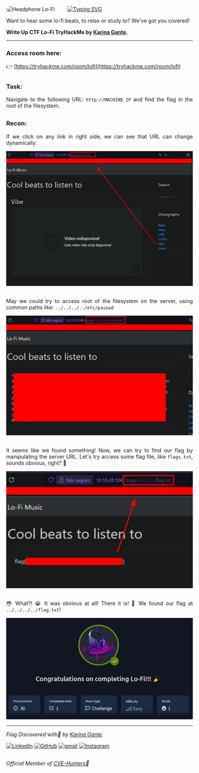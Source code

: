 <p align="left">
  <img src="https://tryhackme-images.s3.amazonaws.com/room-icons/5de96d9ca744773ea7ef8c00-1737110160739" alt="Headphone Lo-Fi" width="150" style="border-radius:10px; margin-right: 15px; float:left;">
</p>

<a href="https://git.io/typing-svg"><img src="https://readme-typing-svg.demolab.com?font=Fira+Code&duration=10000&pause=1000&color=AA07FF&width=435&lines=TryHackMe+-+Lo-Fi" alt="Typing SVG" /></a> 

Want to hear some lo-fi beats, to relax or study to? We've got you covered!  

**Write Up CTF Lo-Fi TryHackMe by [Karina Gante](https://karinagante.github.io/).** 

----

### Access room here:

👉 [https://tryhackme.com/room/lofi](https://tryhackme.com/room/lofi)

##

### Task: 
<p align="justify">Navigate to the following URL: <code>http://MACHINE_IP</code> and find the flag in the root of the filesystem.</p>

##

### Recon:
<p align="justify">If we click on any link in right side, we can see that URL can change dynamically:</p>

![Pages](./images/pages.png)

##

<p align="justify"> May we could try to access root of the filesystem on the server, using common paths like: <code>../../../../etc/passwd</code></p>

![Passwd](./images/passwd.png)

##

<p align="justify"> It seems like we found something! Now, we can try to find our flag by manipulating the server URL. Let's try access some flag file, like <code>flags.txt</code>, sounds obvious, right? 🤨</p>

![Flag](./images/flag.png)

##

<p align="justify"> 😳 What?! 😭 It was obvious at all! There it is! 🥳 We found our flag at <code>../../../../flag.txt</code>!</p>

![Done](./images/done.png)

----

*Flag Discovered with💜 by [Karina Gante](https://karinagante.github.io/).* 

[![LinkedIn](https://skillicons.dev/icons?i=linkedin&theme=dark)](https://www.linkedin.com/in/karina-gante/)
[![GitHub](https://skillicons.dev/icons?i=github&theme=dark)](https://www.github.com/KarinaGante/)
[![gmail](https://skillicons.dev/icons?i=gmail&theme=dark)](mailto:karina.g@aluno.ifsp.edu.br)
[![Instagram](https://skillicons.dev/icons?i=instagram&theme=dark)](https://www.instagram.com/karinovisk02/)

##

*Official Member of [CVE-Hunters](https://github.com/CVE-Hunters/cve-hunters)🏹*